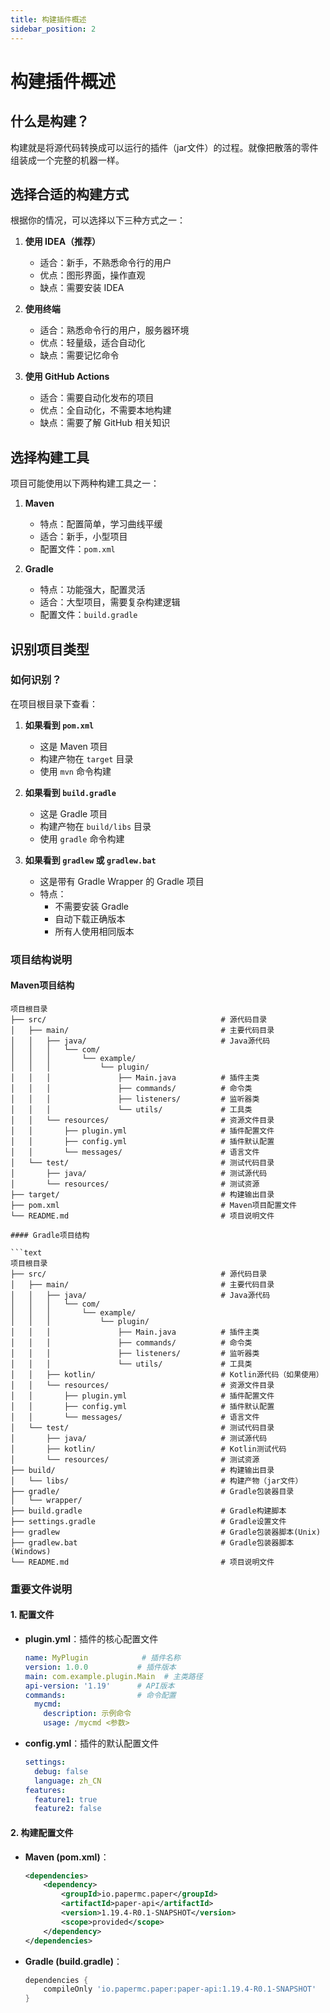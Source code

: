 ```yaml
---
title: 构建插件概述
sidebar_position: 2
---
```


# 构建插件概述

## 什么是构建？
构建就是将源代码转换成可以运行的插件（jar文件）的过程。就像把散落的零件组装成一个完整的机器一样。

## 选择合适的构建方式
根据你的情况，可以选择以下三种方式之一：

1. **使用 IDEA（推荐）**
   - 适合：新手，不熟悉命令行的用户
   - 优点：图形界面，操作直观
   - 缺点：需要安装 IDEA

2. **使用终端**
   - 适合：熟悉命令行的用户，服务器环境
   - 优点：轻量级，适合自动化
   - 缺点：需要记忆命令

3. **使用 GitHub Actions**
   - 适合：需要自动化发布的项目
   - 优点：全自动化，不需要本地构建
   - 缺点：需要了解 GitHub 相关知识

## 选择构建工具
项目可能使用以下两种构建工具之一：

1. **Maven**
   - 特点：配置简单，学习曲线平缓
   - 适合：新手，小型项目
   - 配置文件：`pom.xml`

2. **Gradle**
   - 特点：功能强大，配置灵活
   - 适合：大型项目，需要复杂构建逻辑
   - 配置文件：`build.gradle`

## 识别项目类型

### 如何识别？
在项目根目录下查看：

1. **如果看到 `pom.xml`**
   - 这是 Maven 项目
   - 构建产物在 `target` 目录
   - 使用 `mvn` 命令构建

2. **如果看到 `build.gradle`**
   - 这是 Gradle 项目
   - 构建产物在 `build/libs` 目录
   - 使用 `gradle` 命令构建

3. **如果看到 `gradlew` 或 `gradlew.bat`**
   - 这是带有 Gradle Wrapper 的 Gradle 项目
   - 特点：
     - 不需要安装 Gradle
     - 自动下载正确版本
     - 所有人使用相同版本

### 项目结构说明

#### Maven项目结构

```text
项目根目录
├── src/                                       # 源代码目录
│   ├── main/                                  # 主要代码目录
│   │   ├── java/                              # Java源代码
│   │   │   └── com/
│   │   │       └── example/
│   │   │           └── plugin/
│   │   │               ├── Main.java          # 插件主类
│   │   │               ├── commands/          # 命令类
│   │   │               ├── listeners/         # 监听器类
│   │   │               └── utils/             # 工具类
│   │   └── resources/                         # 资源文件目录
│   │       ├── plugin.yml                     # 插件配置文件
│   │       ├── config.yml                     # 插件默认配置
│   │       └── messages/                      # 语言文件
│   └── test/                                  # 测试代码目录
│       ├── java/                              # 测试源代码
│       └── resources/                         # 测试资源
├── target/                                    # 构建输出目录
├── pom.xml                                    # Maven项目配置文件
└── README.md                                  # 项目说明文件

#### Gradle项目结构

```text
项目根目录
├── src/                                       # 源代码目录
│   ├── main/                                  # 主要代码目录
│   │   ├── java/                              # Java源代码
│   │   │   └── com/
│   │   │       └── example/
│   │   │           └── plugin/
│   │   │               ├── Main.java          # 插件主类
│   │   │               ├── commands/          # 命令类
│   │   │               ├── listeners/         # 监听器类
│   │   │               └── utils/             # 工具类
│   │   ├── kotlin/                            # Kotlin源代码（如果使用）
│   │   └── resources/                         # 资源文件目录
│   │       ├── plugin.yml                     # 插件配置文件
│   │       ├── config.yml                     # 插件默认配置
│   │       └── messages/                      # 语言文件
│   └── test/                                  # 测试代码目录
│       ├── java/                              # 测试源代码
│       ├── kotlin/                            # Kotlin测试代码
│       └── resources/                         # 测试资源
├── build/                                     # 构建输出目录
│   └── libs/                                  # 构建产物（jar文件）
├── gradle/                                    # Gradle包装器目录
│   └── wrapper/
├── build.gradle                               # Gradle构建脚本
├── settings.gradle                            # Gradle设置文件
├── gradlew                                    # Gradle包装器脚本(Unix)
├── gradlew.bat                                # Gradle包装器脚本(Windows)
└── README.md                                  # 项目说明文件
```

### 重要文件说明

#### 1. 配置文件
- **plugin.yml**：插件的核心配置文件
  ```yaml
  name: MyPlugin            # 插件名称
  version: 1.0.0           # 插件版本
  main: com.example.plugin.Main  # 主类路径
  api-version: '1.19'      # API版本
  commands:                # 命令配置
    mycmd:
      description: 示例命令
      usage: /mycmd <参数>
  ```

- **config.yml**：插件的默认配置文件
  ```yaml
  settings:
    debug: false
    language: zh_CN
  features:
    feature1: true
    feature2: false
  ```

#### 2. 构建配置文件
- **Maven (pom.xml)**：
  ```xml
  <dependencies>
      <dependency>
          <groupId>io.papermc.paper</groupId>
          <artifactId>paper-api</artifactId>
          <version>1.19.4-R0.1-SNAPSHOT</version>
          <scope>provided</scope>
      </dependency>
  </dependencies>
  ```

- **Gradle (build.gradle)**：
  ```groovy
  dependencies {
      compileOnly 'io.papermc.paper:paper-api:1.19.4-R0.1-SNAPSHOT'
  }
  ```
